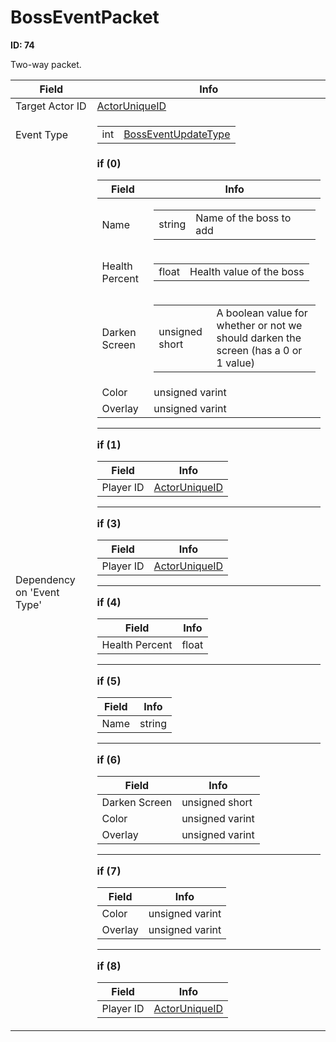 # BossEventPacket

__ID: 74__

Two-way packet.

<table><thead><tr><th>Field</th><th>Info</th></tr></thead><tbody>
<tr><td>Target Actor ID</td><td><a href="../types/ActorUniqueID.md">ActorUniqueID</a></td></tr>
<tr><td>Event Type</td><td><table><tbody><tr><td>int</td><td><a href="../enums/BossEventUpdateType.md">BossEventUpdateType</a></td></tr></tbody></table></td></tr>
<tr><td>Dependency on 'Event Type'</td><td><b>if (0)</b><br>
  <table><thead><tr><th>Field</th><th>Info</th></tr></thead><tbody>
  <tr><td>Name</td><td><table><tbody><tr><td>string</td><td>Name of the boss to add</td></tr></tbody></table></td></tr>
  <tr><td>Health Percent</td><td><table><tbody><tr><td>float</td><td>Health value of the boss</td></tr></tbody></table></td></tr>
  <tr><td>Darken Screen</td><td><table><tbody><tr><td>unsigned short</td><td>A boolean value for whether or not we should darken the screen (has a 0 or 1 value)</td></tr></tbody></table></td></tr>
  <tr><td>Color</td><td>unsigned varint</td></tr>
  <tr><td>Overlay</td><td>unsigned varint</td></tr>
  </tbody></table><hr>
  <b>if (1)</b><br>
  <table><thead><tr><th>Field</th><th>Info</th></tr></thead><tbody>
  <tr><td>Player ID</td><td><a href="../types/ActorUniqueID.md">ActorUniqueID</a></td></tr>
  </tbody></table><hr>
  <b>if (3)</b><br>
  <table><thead><tr><th>Field</th><th>Info</th></tr></thead><tbody>
  <tr><td>Player ID</td><td><a href="../types/ActorUniqueID.md">ActorUniqueID</a></td></tr>
  </tbody></table><hr>
  <b>if (4)</b><br>
  <table><thead><tr><th>Field</th><th>Info</th></tr></thead><tbody>
  <tr><td>Health Percent</td><td>float</td></tr>
  </tbody></table><hr>
  <b>if (5)</b><br>
  <table><thead><tr><th>Field</th><th>Info</th></tr></thead><tbody>
  <tr><td>Name</td><td>string</td></tr>
  </tbody></table><hr>
  <b>if (6)</b><br>
  <table><thead><tr><th>Field</th><th>Info</th></tr></thead><tbody>
  <tr><td>Darken Screen</td><td>unsigned short</td></tr>
  <tr><td>Color</td><td>unsigned varint</td></tr>
  <tr><td>Overlay</td><td>unsigned varint</td></tr>
  </tbody></table><hr>
  <b>if (7)</b><br>
  <table><thead><tr><th>Field</th><th>Info</th></tr></thead><tbody>
  <tr><td>Color</td><td>unsigned varint</td></tr>
  <tr><td>Overlay</td><td>unsigned varint</td></tr>
  </tbody></table><hr>
  <b>if (8)</b><br>
  <table><thead><tr><th>Field</th><th>Info</th></tr></thead><tbody>
  <tr><td>Player ID</td><td><a href="../types/ActorUniqueID.md">ActorUniqueID</a></td></tr>
  </tbody></table></td></tr>
</tbody></table>